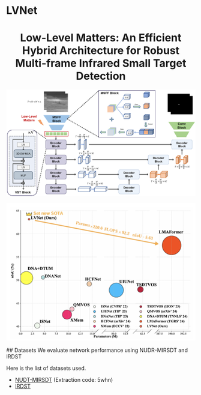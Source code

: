 # LVNet
<h1 align="center"> Low-Level Matters: An Efficient Hybrid Architecture for Robust Multi-frame Infrared Small Target Detection </h1> 
<div class="alert alert-info">
<p align="center">
  <img src="./pic/Architecture.jpg" alt="representation comparison" width="600" />
</p>
</div>
<div class="alert alert-info">
<p align="center">
  <img src="./pic/compare.jpg" alt="representation comparison" width="600" />
</p>
</div>
## Datasets
We evaluate network performance using NUDR-MIRSDT and IRDST

Here is the list of datasets used. 

- [NUDT-MIRSDT](https://pan.baidu.com/s/1pSN350eurMafLiHBQBnrPA?pwd=5whn) (Extraction code: 5whn)
- [IRDST](https://drive.google.com/file/d/1sb-32pydlpXvlNxwx9niT2t6KP9oMJID/view?usp=sharing)

